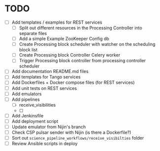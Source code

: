 # TODO

- [ ] Add templates / examples for REST services
    - [ ] Split out different resources in the Processing Controller into separate files
    - [ ] Add a simple Example ZooKeeper Config db
    - [ ] Create Processing block scheduler with watcher on the scheduling 
          block list
    - [ ] Create Processing block Controller Celery worker
    - [ ] Trigger Processing block controller from processing controller scheduler
- [ ] Add documentation README.md files
- [ ] Add templates for Tango services
- [ ] Add Dockerfiles + Docker compose files (for REST services)
- [ ] Add unit tests on REST services
- [ ] Add emulators
- [ ] Add pipelines
   -  [ ] receive_visibilities
   -  [ ] 
- [ ] Add Jenkinsfile
- [ ] Add deployment script
- [ ] Update emulator from Nijin's branch
- [ ] Check CSP pulsar sender with Nijin (is there a Dockerfile?) 
- [ ] Sort out `science_pipeline_workflows/receive_visibilties` folder
- [ ] Review Ansible scripts in deploy
